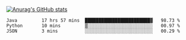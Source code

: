 [![Anurag's GitHub stats](https://github-readme-stats.vercel.app/api?username=sebasphere&count_private=true&theme=tokyonight)](https://github.com/anuraghazra/github-readme-stats)

<!--START_SECTION:waka-->
```text
Java         17 hrs 57 mins  ████████████████████████▓   98.73 % 
Python       10 mins         ▒░░░░░░░░░░░░░░░░░░░░░░░░   00.97 % 
JSON         3 mins          ░░░░░░░░░░░░░░░░░░░░░░░░░   00.29 % 
```
<!--END_SECTION:waka-->
